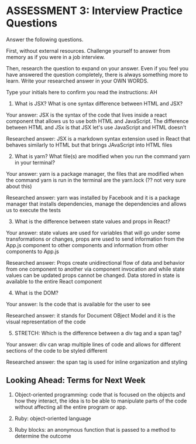 # ASSESSMENT 3: Interview Practice Questions

Answer the following questions.

First, without external resources. Challenge yourself to answer from memory as if you were in a job interview.

Then, research the question to expand on your answer. Even if you feel you have answered the question completely, there is always something more to learn. Write your researched answer in your OWN WORDS.

Type your initials here to confirm you read the instructions: AH

1. What is JSX? What is one syntax difference between HTML and JSX?

Your answer: JSX is the syntax of the code that lives inside a react component that allows us to use both HTML and JavaScript. The difference between HTML and JSx is that JSX let's use JavaScript and HTML doesn't

Researched answer: JSX is a markdown syntax extension used in React that behaves similarly to HTML but that brings JAvaScript into HTML files

2. What is yarn? What file(s) are modified when you run the command yarn in your terminal? 

Your answer: yarn is a package manager, the files that are modified when the command yarn is run in the terminal are the yarn.lock (?? not very sure about this)

Researched answer: yarn was installed by Facebook and it is a package manager that installs dependencies, manage the dependencies and allows us to execute the tests

3. What is the difference between state values and props in React?

Your answer: state values are used for variables that will go under some transformations or changes, props arre used to send information from the App.js component to other components and information from other components to App.js

Researched answer: Props create unidirectional flow of data and behavior from one component to another via component invocation and while state values can be updated props cannot be changed. Data stored in state is available to the entire React component

4. What is the DOM?

Your answer: Is the code that is available for the user to see 

Researched answer: it stands for Document OBject Model and it is the visual representation of the code 

5. STRETCH: Which is the difference between a div tag and a span tag?

Your answer: div can wrap multiple lines of code and allows for different sections of the code to be styled different

Researched answer: the span tag is used for inline organization and styling 

## Looking Ahead: Terms for Next Week

1. Object-oriented programming: code that is focused on the objects and how they interact, the idea is to be able to manipulate parts of the code without affecting all the entire program or app. 

2. Ruby: object-oriented language

3. Ruby blocks: an anonymous function that is passed to a method to determine the outcome
